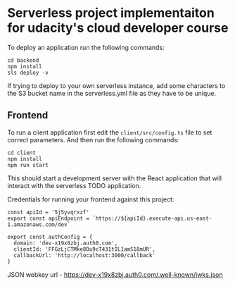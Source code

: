 # Serverless project implementaiton for udacity's cloud developer course

To deploy an application run the following commands:

```
cd backend
npm install
sls deploy -v
```

If trying to deploy to your own serverless instance, add some characters to the S3 bucket name in the serverless.yml file as they have to be unique.

## Frontend

To run a client application first edit the `client/src/config.ts` file to set correct parameters. And then run the following commands:

```
cd client
npm install
npm run start
```

This should start a development server with the React application that will interact with the serverless TODO application.

Credentials for running your frontend against this project:

    const apiId = '5j5yvqrxzf'
    export const apiEndpoint = `https://${apiId}.execute-api.us-east-1.amazonaws.com/dev`

    export const authConfig = {
      domain: 'dev-x19x8zbj.auth0.com',
      clientId: 'FFGzLjCTMke8Du9cT431tIL1amS18mUR',
      callbackUrl: 'http://localhost:3000/callback'
    }

JSON webkey url - https://dev-x19x8zbj.auth0.com/.well-known/jwks.json
